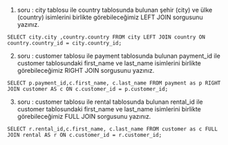 1. soru : city tablosu ile country tablosunda bulunan şehir (city) ve ülke (country) isimlerini birlikte görebileceğimiz LEFT JOIN sorgusunu yazınız.

`` SELECT city.city ,country.country
FROM city
LEFT JOIN country ON country.country_id = city.country_id; ``


2. soru : customer tablosu ile payment tablosunda bulunan payment_id ile customer tablosundaki first_name ve last_name isimlerini birlikte görebileceğimiz RIGHT JOIN sorgusunu yazınız.

`` SELECT p.payment_id,c.first_name, c.last_name
FROM payment as p
RIGHT JOIN customer AS c ON c.customer_id = p.customer_id;  ``


3. soru : customer tablosu ile rental tablosunda bulunan rental_id ile customer tablosundaki first_name ve last_name isimlerini birlikte görebileceğimiz FULL JOIN sorgusunu yazınız.


`` SELECT r.rental_id,c.first_name, c.last_name
FROM customer as c
FULL JOIN rental AS r ON c.customer_id = r.customer_id; ``